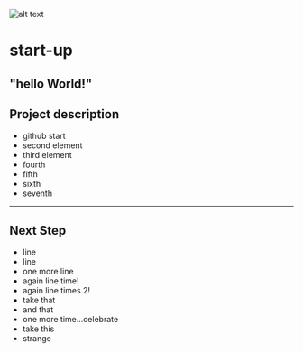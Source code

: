 ![alt text](https://img.shields.io/badge/Github-Teststartup-red "Logo Title Text 1")
# start-up
## "hello World!"
## Project description
* github start 
* second element
* third element 
* fourth
* fifth
* sixth
* seventh
-----
## Next Step
* line
* line
* one more line
* again line time!
* again line times 2!
* take that
* and that
* one more time...celebrate
* take this
* strange





